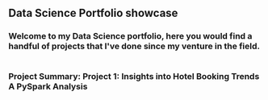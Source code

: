 ## Data Science Portfolio showcase
### Welcome to my Data Science portfolio, here you would find a handful of projects that I've done since my venture in the field.
#

### Project Summary: Project 1: Insights into Hotel Booking Trends A PySpark Analysis
